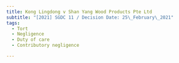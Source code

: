```yaml
---
title: Kong Lingdong v Shan Yang Wood Products Pte Ltd
subtitle: "[2021] SGDC 11 / Decision Date: 25\_February\_2021"
tags:
  - Tort
  - Negligence
  - Duty of care
  - Contributory negligence

---
```

